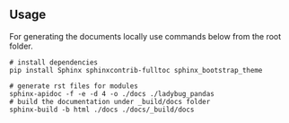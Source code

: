 
## Usage
For generating the documents locally use commands below from the root folder. 

```shell
# install dependencies
pip install Sphinx sphinxcontrib-fulltoc sphinx_bootstrap_theme

# generate rst files for modules
sphinx-apidoc -f -e -d 4 -o ./docs ./ladybug_pandas
# build the documentation under _build/docs folder
sphinx-build -b html ./docs ./docs/_build/docs
```
